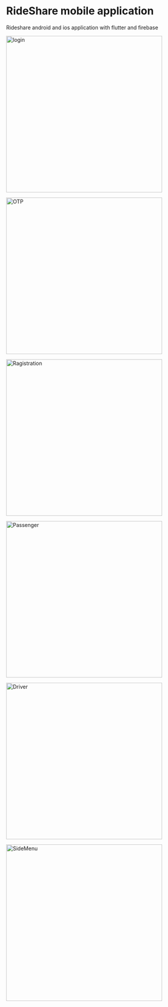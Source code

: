 # RideShare mobile application
 Rideshare android and ios application with flutter and firebase<br>

<img width="420" alt="login" src="https://github.com/sandunsrimal/ride-share-app/blob/1a7e5b9f7c0351baaeedbe61e142ed91ddd1409b/images/IMG_3454.PNG">

<img width="420" alt="OTP" src="https://github.com/sandunsrimal/ride-share-app/blob/1a7e5b9f7c0351baaeedbe61e142ed91ddd1409b/images/IMG_3453.PNG"><br>

<img width="420" alt="Ragistration" src="https://github.com/sandunsrimal/ride-share-app/blob/1a7e5b9f7c0351baaeedbe61e142ed91ddd1409b/images/e0788a5a-4f9d-4808-bb39-030ea67466df.JPG">

<img width="420" alt="Passenger" src="https://github.com/sandunsrimal/ride-share-app/blob/1a7e5b9f7c0351baaeedbe61e142ed91ddd1409b/images/IMG_3449.PNG"><br>

<img width="420" alt="Driver" src="https://github.com/sandunsrimal/ride-share-app/blob/1a7e5b9f7c0351baaeedbe61e142ed91ddd1409b/images/IMG_3452.PNG">

<img width="420" alt="SideMenu" src="https://github.com/sandunsrimal/ride-share-app/blob/1a7e5b9f7c0351baaeedbe61e142ed91ddd1409b/images/IMG_3450.PNG"><br>

